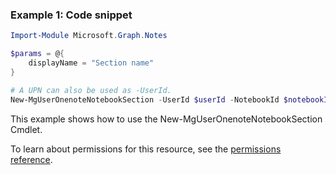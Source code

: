 ### Example 1: Code snippet

```powershellImport-Module Microsoft.Graph.Notes

$params = @{
	displayName = "Section name"
}

# A UPN can also be used as -UserId.
New-MgUserOnenoteNotebookSection -UserId $userId -NotebookId $notebookId -BodyParameter $params
```
This example shows how to use the New-MgUserOnenoteNotebookSection Cmdlet.
To learn about permissions for this resource, see the [permissions reference](/graph/permissions-reference).

